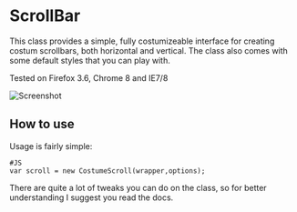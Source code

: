 ScrollBar
========
This class provides a simple, fully costumizeable interface for creating costum scrollbars, both horizontal and vertical.
The class also comes with some default styles that you can play with.

Tested on Firefox 3.6, Chrome 8 and IE7/8

![Screenshot]()


How to use
----------
Usage is fairly simple:

    #JS
    var scroll = new CostumeScroll(wrapper,options);
    
There are quite a lot of tweaks you can do on the class, so for better understanding I suggest you read the docs.
